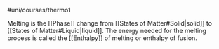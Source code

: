 #uni/courses/thermo1 

Melting is the [[Phase]] change from [[States of Matter#Solid|solid]] to [[States of Matter#Liquid|liquid]].
The energy needed for the melting process is called the [[Enthalpy]] of melting or enthalpy of fusion.